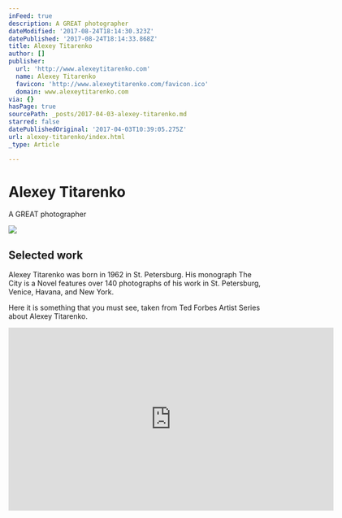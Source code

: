 ```yaml
---
inFeed: true
description: A GREAT photographer
dateModified: '2017-08-24T18:14:30.323Z'
datePublished: '2017-08-24T18:14:33.868Z'
title: Alexey Titarenko
author: []
publisher:
  url: 'http://www.alexeytitarenko.com'
  name: Alexey Titarenko
  favicon: 'http://www.alexeytitarenko.com/favicon.ico'
  domain: www.alexeytitarenko.com
via: {}
hasPage: true
sourcePath: _posts/2017-04-03-alexey-titarenko.md
starred: false
datePublishedOriginal: '2017-04-03T10:39:05.275Z'
url: alexey-titarenko/index.html
_type: Article

---
```

# Alexey Titarenko

A GREAT photographer

<article style=""><img src="https://s3-us-west-2.amazonaws.com/the-grid-img/p/11c7e262253dc08f4d42af60227e98a0a7826e03" /><h1>Selected work</h1><p>Alexey Titarenko was born in 1962 in St. Petersburg. His monograph The City is a Novel features over 140 photographs of his work in St. Petersburg, Venice, Havana, and New York.</p></article>

Here it is something that you must see, taken from Ted Forbes Artist Series about Alexey Titarenko. 

<iframe src="https://cdn.embedly.com/widgets/media.html?src=https%3A%2F%2Fwww.youtube.com%2Fembed%2Fvideoseries%3Flist%3DPLGEE7pGLuppS6Wn-FHetQPfo0QbeDiTYe&amp;url=http%3A%2F%2Fwww.youtube.com%2Fwatch%3Fv%3DwhoZ8SRgi2s&amp;image=https%3A%2F%2Fi.ytimg.com%2Fvi%2FwhoZ8SRgi2s%2Fhqdefault.jpg&amp;key=b7d04c9b404c499eba89ee7072e1c4f7&amp;type=text%2Fhtml&amp;schema=youtube" width="640" height="360" scrolling="no" frameborder="0" allowfullscreen="" style=""></iframe>